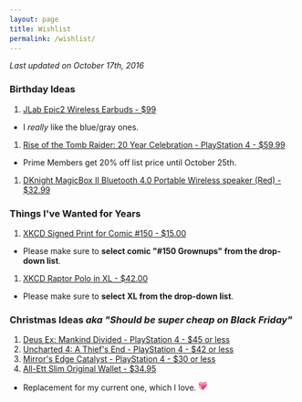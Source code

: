 ```yaml
---
layout: page
title: Wishlist
permalink: /wishlist/
---
```


*Last updated on October 17th, 2016*

### Birthday Ideas

1. [JLab Epic2 Wireless Earbuds - $99][bluetooth-earbuds]
  - I _really_ like the blue/gray ones.
1. [Rise of the Tomb Raider: 20 Year Celebration - PlayStation 4 - $59.99][tr-ps4]
  - Prime Members get 20% off list price until October 25th.
1. [DKnight MagicBox II Bluetooth 4.0 Portable Wireless speaker (Red) - $32.99][bt-speaker]

### Things I've Wanted for Years

1. [XKCD Signed Print for Comic #150 - $15.00][xkcd-print]
  - Please make sure to **select comic "#150 Grownups" from the drop-down list**.
1. [XKCD Raptor Polo in XL - $42.00][xkcd-polo]
  - Please make sure to **select XL from the drop-down list**.

### Christmas Ideas _aka "Should be super cheap on Black Friday"_

1. [Deus Ex: Mankind Divided - PlayStation 4 - $45 or less][deus-ex]
1. [Uncharted 4: A Thief's End - PlayStation 4 - $42 or less][uncharted-4]
1. [Mirror's Edge Catalyst - PlayStation 4 - $30 or less][mirrors-edge]
1. [All-Ett Slim Original Wallet - $34.95][all-ett]
  - Replacement for my current one, which I love. <img src='/assets/site-heart.webp' width='16' height='16' />


[bluetooth-earbuds]: https://www.amazon.com/Bluetooth-GUARANTEED-waterproof-high-performance-microphone/dp/B01EZ86SLW
[tr-ps4]: https://www.amazon.com/Rise-Tomb-Raider-Year-Celebration-PlayStation/dp/B013HMN66M
[deus-ex]: https://www.amazon.com/Deus-Ex-Mankind-Divided-PlayStation-4/dp/B00VQZOIAG
[uncharted-4]: https://www.amazon.com/Uncharted-4-Thiefs-End-PlayStation/dp/B00GODZYNA
[mirrors-edge]: https://www.amazon.com/Mirrors-Edge-Catalyst-PlayStation-4/dp/B00ZDYJ9P0
[all-ett]: https://www.all-ett.com/product/slim-original-wallet/
[bt-speaker]: https://www.amazon.com/gp/product/B018WMG5Y2
[xkcd-print]: https://store.xkcd.com/products/signed-prints
[xkcd-polo]: https://store.xkcd.com/products/raptor-polo
